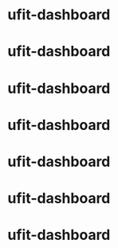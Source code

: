 # ufit-dashboard
# ufit-dashboard
# ufit-dashboard
# ufit-dashboard
# ufit-dashboard
# ufit-dashboard
# ufit-dashboard
